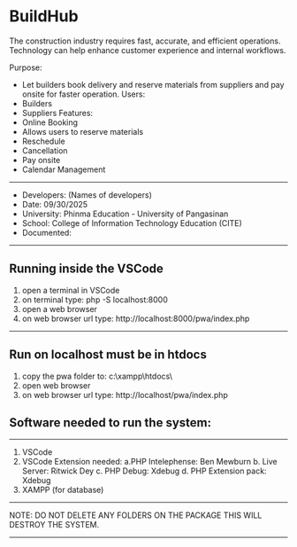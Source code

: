 # BuildHub
The construction industry requires fast, accurate, and efficient operations. Technology can help enhance customer experience and internal workflows.

Purpose:
- Let builders book delivery and reserve materials from suppliers and pay onsite for faster operation.
Users:
- Builders
- Suppliers
Features:
- Online Booking
- Allows users to reserve materials
- Reschedule
- Cancellation
- Pay onsite
- Calendar Management
----------------------------
* Developers: (Names of developers)
* Date: 09/30/2025
* University: Phinma Education - University of Pangasinan
* School: College of Information Technology Education (CITE)
* Documented:
-----------------------------
## Running inside the VSCode

1. open a terminal in VSCode
2. on terminal type: php -S localhost:8000
3. open a web browser
4. on web browser url type: http://localhost:8000/pwa/index.php
-----------------------------
## Run on localhost must be in htdocs

1. copy the pwa folder to: c:\xampp\htdocs\
2. open web browser
2. on web browser url type: http://localhost/pwa/index.php
## Software needed to run the system:
-----------------------------
1. VSCode 
2. VSCode Extension needed: 
    a.PHP Intelephense: Ben Mewburn
    b. Live Server: Ritwick Dey
    c. PHP Debug: Xdebug
    d. PHP Extension pack: Xdebug
3. XAMPP (for database)

*******************************************************************************
NOTE: DO NOT DELETE ANY FOLDERS ON THE PACKAGE THIS WILL DESTROY THE SYSTEM.
*******************************************************************************
